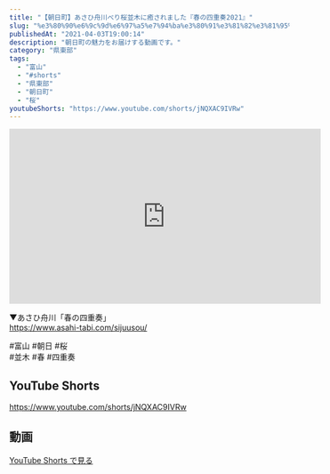 ```yaml
---
title: "【朝日町】あさひ舟川べり桜並木に癒されました『春の四重奏2021』"
slug: "%e3%80%90%e6%9c%9d%e6%97%a5%e7%94%ba%e3%80%91%e3%81%82%e3%81%95%e3%81%b2%e8%88%9f%e5%b7%9d%e3%81%b9%e3%82%8a%e6%a1%9c%e4%b8%a6%e6%9c%a8%e3%81%ab%e7%99%92%e3%81%95%e3%82%8c%e3%81%be%e3%81%97%e3%81%9f"
publishedAt: "2021-04-03T19:00:14"
description: "朝日町の魅力をお届けする動画です。"
category: "県東部"
tags: 
  - "富山"
  - "#shorts"
  - "県東部"
  - "朝日町"
  - "桜"
youtubeShorts: "https://www.youtube.com/shorts/jNQXAC9IVRw"
---
```


<iframe width="560" height="315" src="https://www.youtube.com/embed/oLup2Xwv3YM" frameborder="0" allowfullscreen></iframe>

▼あさひ舟川「春の四重奏」<br />
https://www.asahi-tabi.com/sijuusou/

#富山 #朝日 #桜<br />
#並木 #春 #四重奏

## YouTube Shorts

https://www.youtube.com/shorts/jNQXAC9IVRw

## 動画

[YouTube Shorts で見る](https://www.youtube.com/shorts/jNQXAC9IVRw)


